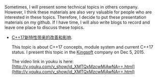 Sometimes, I will present some technical topics in others company. However, I think these materials are also very valuable for people who are interested in these topics. Therefore, I decide to put these presentation materials on my github. If I have time, I will also write blogs to record and leave one place to discuss these topics.



- [C++17新特性带来的改善和影响](https://github.com/FrozenGene/presentation/tree/master/pdf). 

    This topic is about C++17 concepts, module system and current C++17 status. I present this topic in the [Kingsoft](http://www.kingsoft.com) company on Dec 5, 2015.

    The video link in youku is here: [http://v.youku.com/v_show/id_XMTQxMzcwMjAwNA==.html](http://v.youku.com/v_show/id_XMTQxMzcwMjAwNA==.html)
